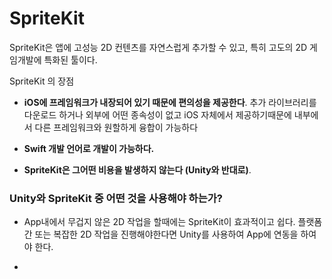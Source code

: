# SpriteKit


SpriteKit은 앱에 고성능 2D 컨텐츠를 자연스럽게 추가할 수 있고, 특히 고도의 2D 게임개발에 특화된 툴이다.


SpriteKit 의 장점 

- **iOS에 프레임워크가 내장되어 있기 때문에 편의성을 제공한다**. 추가 라이브러리를 다운로드 하거나 외부에 어떤 종속성이 없고 iOS 자체에서 제공하기때문에 내부에서 다른 프레임워크와 원할하게 융합이 가능하다

- **Swift 개발 언어로 개발이 가능하다.**

- **SpriteKit은 그어떤 비용을 발생하지 않는다 (Unity와 반대로)**.

### Unity와 SpriteKit 중 어떤 것을 사용해야 하는가?

- App내에서 무겁지 않은 2D 작업을 할때에는 SpriteKit이 효과적이고 쉽다. 플랫폼 간 또는 복잡한 2D 작업을 진행해야한다면 Unity를 사용하여 App에 연동을 하여야 한다.

-

